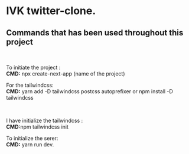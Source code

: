 # IVK twitter-clone.

<h2>Commands that has been used throughout this project</h2><br>
<p> To initiate the project : <br><b>CMD:</b> npx create-next-app (name of the project)</p>
<p>For the tailwindcss: <br><b>CMD:</b> yarn add -D tailwindcss postcss autoprefixer or npm install -D tailwindcss</p><br>
<p>I have initialize the tailwindcss : <br> <b>CMD:</b>npm tailwindcss init</p>
<p>To initialize the serer:<br> <b>CMD:</b> yarn run dev.</p>